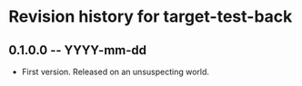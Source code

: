 # Revision history for target-test-back

## 0.1.0.0 -- YYYY-mm-dd

* First version. Released on an unsuspecting world.
